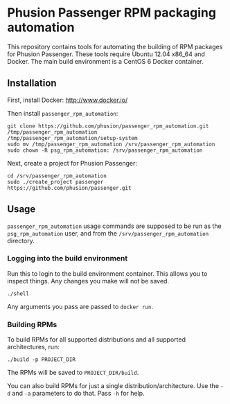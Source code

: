 # Phusion Passenger RPM packaging automation

This repository contains tools for automating the building of RPM packages for Phusion Passenger. These tools require Ubuntu 12.04 x86_64 and Docker. The main build environment is a CentOS 6 Docker container.

## Installation

First, install Docker: http://www.docker.io/

Then install `passenger_rpm_automation`:

    git clone https://github.com/phusion/passenger_rpm_automation.git /tmp/passenger_rpm_automation
    /tmp/passenger_rpm_automation/setup-system
    sudo mv /tmp/passenger_rpm_automation /srv/passenger_rpm_automation
    sudo chown -R psg_rpm_automation: /srv/passenger_rpm_automation

Next, create a project for Phusion Passenger:

    cd /srv/passenger_rpm_automation
    sudo ./create_project passenger https://github.com/phusion/passenger.git

## Usage

`passenger_rpm_automation` usage commands are supposed to be run as the `psg_rpm_automation` user, and from the `/srv/passenger_rpm_automation` directory.

### Logging into the build environment

Run this to login to the build environment container. This allows you to inspect things. Any changes you make will not be saved.

    ./shell

Any arguments you pass are passed to `docker run`.

### Building RPMs

To build RPMs for all supported distributions and all supported architectures, run:

    ./build -p PROJECT_DIR

The RPMs will be saved to `PROJECT_DIR/build`.

You can also build RPMs for just a single distribution/architecture. Use the `-d` and `-a` parameters to do that. Pass `-h` for help.
